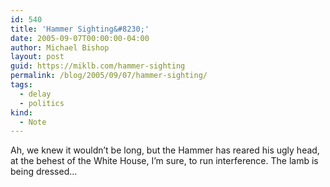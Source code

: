 ```yaml
---
id: 540
title: 'Hammer Sighting&#8230;'
date: 2005-09-07T00:00:00-04:00
author: Michael Bishop
layout: post
guid: https://miklb.com/hammer-sighting
permalink: /blog/2005/09/07/hammer-sighting/
tags:
  - delay
  - politics
kind:
  - Note
---
```

<p>Ah, we knew it wouldn’t be long, but the Hammer has reared his ugly head, at the behest of the White House, I’m sure, to run interference.  The lamb is being dressed…</p>